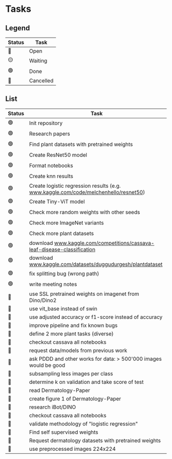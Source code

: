 # Tasks

## Legend

| Status | Task      |
| ------ | --------- |
| 🔵     | Open      |
| 🟡     | Waiting   |
| 🟢     | Done      |
| 🔴     | Cancelled |

## List

| Status | Task                                                                                |
| ------ | ----------------------------------------------------------------------------------- |
| 🟢     | Init repository                                                                     |
| 🟢     | Research papers                                                                     |
| 🟢     | Find plant datasets with pretrained weights                                         |
| 🟢     | Create ResNet50 model                                                               |
| 🟢     | Format notebooks                                                                    |
| 🟢     | Create knn results                                                                  |
| 🟢     | Create logistic regression results (e.g. www.kaggle.com/code/melchenhello/resnet50) |
| 🟢     | Create Tiny-ViT model                                                               |
| 🟢     | Check more random weights with other seeds                                          |
| 🟢     | Check more ImageNet variants                                                        |
| 🟢     | Check more plant datasets                                                           |
| 🟢     | download www.kaggle.com/competitions/cassava-leaf-disease-classification            |
| 🟢     | download www.kaggle.com/datasets/duggudurgesh/plantdataset                          |
| 🟢     | fix splitting bug (wrong path)                                                      |
| 🟢     | write meeting notes                                                                 |
| 🔵     | use SSL pretrained weights on imagenet from Dino/Dino2                              |
| 🔵     | use vit_base instead of swin                                                        |
| 🔵     | use adjusted accuracy or f1-score instead of accuracy                               |
| 🔵     | improve pipeline and fix known bugs                                                 |
| 🔵     | define 2 more plant tasks (diverse)                                                 |
| 🔵     | checkout cassava all notebooks                                                      |
| 🔵     | request data/models from previous work                                              |
| 🔵     | ask PDDD and other works for data: > 500'000 images would be good                   |
| 🔵     | subsampling less images per class                                                   |
| 🔵     | determine k on validation and take score of test                                    |
| 🔵     | read Dermatology-Paper                                                              |
| 🔵     | create figure 1 of Dermatology-Paper                                                |
| 🔵     | research iBot/DINO                                                                  |
| 🔵     | checkout cassava all notebooks                                                      |
| 🔵     | validate methodology of "logistic regression"                                       |
| 🔵     | Find self supervised weights                                                        |
| 🔵     | Request dermatology datasets with pretrained weights                                |
| 🔵     | use preprocessed images 224x224                                                     |
